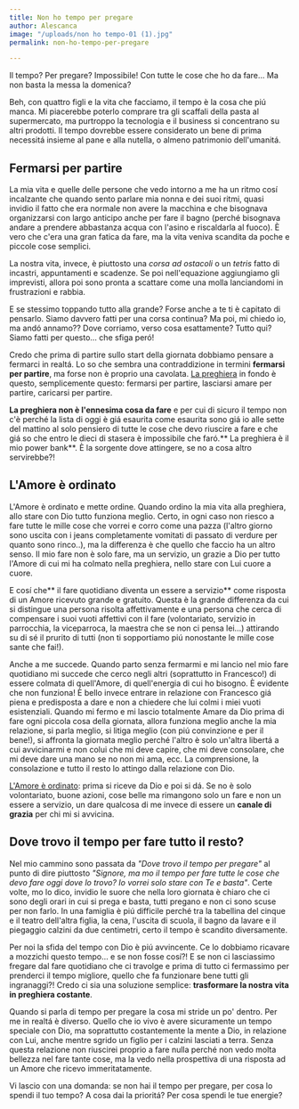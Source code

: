 ```yaml
---
title: Non ho tempo per pregare
author: Alescanca
image: "/uploads/non ho tempo-01 (1).jpg"
permalink: non-ho-tempo-per-pregare

---
```

Il tempo? Per pregare? Impossibile! Con tutte le cose che ho da fare… Ma non basta la messa la domenica?

Beh, con quattro figli e la vita che facciamo, il tempo è la cosa che piú manca. Mi piacerebbe poterlo comprare tra gli scaffali della pasta al supermercato, ma purtroppo la tecnologia e il business si concentrano su altri prodotti. Il tempo dovrebbe essere considerato un bene di prima necessitá insieme al pane e alla nutella, o almeno patrimonio dell'umanitá.

## Fermarsi per partire

La mia vita e quelle delle persone che vedo intorno a me ha un ritmo cosí incalzante che quando sento parlare mia nonna e dei suoi ritmi, quasi invidio il fatto che era normale non avere la macchina e che bisognava organizzarsi con largo anticipo anche per fare il bagno (perché bisognava andare a prendere abbastanza acqua con l'asino e riscaldarla al fuoco).
È vero che c'era una gran fatica da fare, ma la vita veniva scandita da poche e piccole cose semplici.

La nostra vita, invece, è piuttosto una _corsa ad ostacoli_ o un _tetris_ fatto di incastri, appuntamenti e scadenze. Se poi nell'equazione aggiungiamo gli imprevisti, allora poi sono pronta a scattare come una molla lanciandomi in frustrazioni e rabbia.

E se stessimo toppando tutto alla grande? Forse anche a te ti è capitato di pensarlo. Siamo davvero fatti per una corsa continua? Ma poi, mi chiedo io, ma andó annamo?? Dove corriamo, verso cosa esattamente? Tutto qui? Siamo fatti per questo… che sfiga peró!

Credo che prima di partire sullo start della giornata dobbiamo pensare a fermarci in realtá. Lo so che sembra una contraddizione in termini **fermarsi per partire**, ma forse non è proprio una cavolata. [La preghiera](https://5p2p.it/2015/08/07/La-preghiera-quotidiana.html) in fondo è questo, semplicemente questo: fermarsi per partire, lasciarsi amare per partire, caricarsi per partire.

**La preghiera non è l'ennesima cosa da fare** e per cui di sicuro il tempo non c'è perché la lista di oggi è giá esaurita come esaurita sono giá io alle sette del mattino al solo pensiero di tutte le cose che devo riuscire a fare e che giá so che entro le dieci di stasera è impossibile che faró.** La preghiera è il mio power bank**. È la sorgente dove attingere, se no a cosa altro servirebbe?!

## L'Amore è ordinato

L'Amore è ordinato e mette ordine. Quando ordino la mia vita alla preghiera, allo stare con Dio tutto funziona meglio. Certo, in ogni caso non riesco a fare tutte le mille cose che vorrei e corro come una pazza (l'altro giorno sono uscita con i jeans completamente vomitati di passato di verdure per quanto sono rinco..), ma la differenza è che quello che faccio ha un altro senso. Il mio fare non è solo fare, ma un servizio, un grazie a Dio per tutto l'Amore di cui mi ha colmato nella preghiera, nello stare con Lui cuore a cuore.

E cosí che** il fare quotidiano diventa un essere a servizio** come risposta di un Amore ricevuto grande e gratuito. Questa è la grande differenza da cui si distingue una persona risolta affettivamente e una persona che cerca di compensare i suoi vuoti affettivi con il fare (volontariato, servizio in parrocchia, la viceparroca, la maestra che se non ci pensa lei…) attirando su di sé il prurito di tutti (non ti sopportiamo piú nonostante le mille cose sante che fai!).

Anche a me succede. Quando parto senza fermarmi e mi lancio nel mio fare quotidiano mi succede che cerco negli altri (soprattutto in Francesco!) di essere colmata di quell'Amore, di quell'energia di cui ho bisogno. È evidente che non funziona! È bello invece entrare in relazione con Francesco giá piena e predisposta a dare e non a chiedere che lui colmi i miei vuoti esistenziali. Quando mi fermo e mi lascio totalmente Amare da Dio prima di fare ogni piccola cosa della giornata, allora funziona meglio anche la mia relazione, si parla meglio, si litiga meglio (con piú convinzione e per il bene!), si affronta la giornata meglio perché l'altro è solo un'altra libertá a cui avvicinarmi e non colui che mi deve capire, che mi deve consolare, che mi deve dare una mano se no non mi ama, ecc. La comprensione, la consolazione e tutto il resto lo attingo dalla relazione con Dio.

[L'Amore è ordinato](https://5p2p.it/2014/02/28/amore-ordinato.html): prima si riceve da Dio e poi si dá. Se no è solo volontariato, buone azioni, cose belle ma rimangono solo un fare e non un essere a servizio, un dare qualcosa di me invece di essere un **canale di grazia** per chi mi si avvicina.

## Dove trovo il tempo per fare tutto il resto?

Nel mio cammino sono passata da _"Dove trovo il tempo per pregare"_ al punto di dire piuttosto _"Signore, ma mo il tempo per fare tutte le cose che devo fare oggi dove lo trovo? Io vorrei solo stare con Te e basta"_. Certe volte, mo lo dico, invidio le suore che nella loro giornata è chiaro che ci sono degli orari in cui si prega e basta, tutti pregano e non ci sono scuse per non farlo. In una famiglia è piú difficile perché tra la tabellina del cinque e il teatro dell'altra figlia, la cena, l'uscita di scuola, il bagno da lavare e il piegaggio calzini da due centimetri, certo il tempo è scandito diversamente.

Per noi la sfida del tempo con Dio è piú avvincente. Ce lo dobbiamo ricavare a mozzichi questo tempo… e se non fosse cosí?! E se non ci lasciassimo fregare dal fare quotidiano che ci travolge e prima di tutto ci fermassimo per prenderci il tempo migliore, quello che fa funzionare bene tutti gli ingranaggi?! Credo ci sia una soluzione semplice: **trasformare la nostra vita in preghiera costante**.

Quando si parla di tempo per pregare la cosa mi stride un po' dentro. Per me in realtá è diverso. Quello che io vivo è avere sicuramente un tempo speciale con Dio, ma soprattutto costantemente la mente a Dio, in relazione con Lui, anche mentre sgrido un figlio per i calzini lasciati a terra. Senza questa relazione non riuscirei proprio a fare nulla perché non vedo molta bellezza nel fare tante cose, ma la vedo nella prospettiva di una risposta ad un Amore che ricevo immeritatamente.

Vi lascio con una domanda: se non hai il tempo per pregare, per cosa lo spendi il tuo tempo? A cosa dai la prioritá? Per cosa spendi le tue energie?
